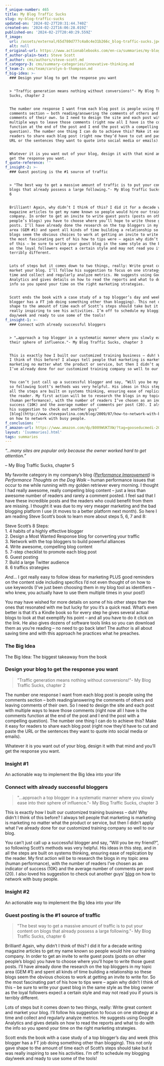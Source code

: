 ```yaml
---
f_unique-number: 465
title: My Blog Traffic Sucks
slug: my-blog-traffic-sucks
updated-on: '2024-02-27T20:31:44.740Z'
created-on: '2024-02-22T16:06:28.019Z'
published-on: '2024-02-27T20:40:29.559Z'
f_image:
  url: /assets/external/65d780d777c4a8c4e31b266c_blog-traffic-sucks.jpeg
  alt: null
f_original-url: https://www.actionablebooks.com/en-ca/summaries/my-blog-traffic-sucks/
f_author-plain-text: Steve Scott
f_author: cms/authors/steve-scott.md
f_category-3: cms/summary-categories/innovative-thinking.md
f_team-2: cms/team/carolyn-b-thompson.md
f_big-idea: >-
  ### Design your blog to get the response you want


  > "Traffic generation means nothing without conversions!"- My Blog Traffic
  Sucks, chapter 2


  The number one response I want from each blog post is people using the
  comments section – both reading/answering the comments of others and leaving
  comments of their own. So I need to design the site and each post with
  multiple ways to leave those comments (right now all I have is the comments
  function at the end of the post and I end the post with a compelling
  question). The number one thing I can do to achieve this? Make it easy for
  readers to share each blog post (right now they’d have to cut and paste the
  URL or the sentences they want to quote into social media or emails).


  Whatever it is you want out of your blog, design it with that mind and you’ll
  get the response you want.
f_quote-reference: ''
f_insight-2: >-
  ### Guest posting is the #1 source of traffic


  > "The best way to get a massive amount of traffic is to put your content on
  blogs that already possess a large following."- My Blog Traffic Sucks, chapter
  6


  Brilliant! Again, why didn’t I think of this? I did it for a decade writing
  magazine articles to get my name known so people would hire our training
  company. In order to get an invite to write guest posts (posts on other
  people’s blogs) you have to choose where you’ll hope to write those guest
  posts. I’ll have already done the research on the top bloggers in my topic
  area (GEM #1) and spent all kinds of time building a relationship so these
  blogs seem the obvious choices to work at getting an invite to write for. So
  the most fascinating part of his how to tips were – again why didn’t I think
  of this – be sure to write your guest blog in the same style as the blog owner
  as the loyal followers expect a certain style and may not read you if yours is
  terribly different.


  Lots of steps but it comes down to two things, really: Write great content and
  market your blog. I’ll follow his suggestion to focus on one strategy at a
  time and collect and regularly analyze metrics. He suggests using Google
  Analytics and gives details on how to read the reports and what to do with the
  info so you spend your time on the right marketing strategies.


  Scott ends the book with a case study of a top blogger’s day and week (this
  blogger has a FT job doing something other than blogging). This not only gave
  shape to the amount of time each of Scott’s steps should take but it was
  really inspiring to see his activities. I’m off to schedule my blogging
  day/week and ready to use some of the tools!
f_insight-1: >-
  ### Connect with already successful bloggers


  > "…approach a top blogger in a systematic manner where you slowly ease into
  their sphere of influence."- My Blog Traffic Sucks, chapter 3


  This is exactly how I built our customized training business – duh! Why didn’t
  I think of this before? I always tell people that marketing is marketing is
  marketing no matter what the product or service, but then I didn’t apply what
  I’ve already done for our customized training company so well to our blog.


  You can’t just call up a successful blogger and say, “Will you be my friend?”,
  so following Scott’s methods was very helpful. His ideas in this step, and in
  all the steps are built on systems thinking, ensuring ease of replication by
  the reader. My first action will be to research the blogs in my topic area
  (human performance), with the number of readers I’ve chosen as an indicator of
  success (10K) and the average number of comments per post (20). I also loved
  his suggestion to check out another guys’
  [blog](http://www.stevepavlina.com/blog/2009/07/how-to-network-with-busy-people/)
  on how to network with busy people.
f_conclusion: ''
f_amazon-url: https://www.amazon.com/dp/B009WUKTXW/?tag=gooseducmedi-20
layout: '[summaries].html'
tags: summaries
---
```


_“…many sites are popular only because the owner worked hard to get attention.”_

– My Blog Traffic Sucks, chapter 5

My favorite category in my company’s blog _(_[_Performance Improvement_](http://blog.trainingsys.com)_)_ is _Performance Thoughts on the Dog Walk_ – human performance issues that occur to me while running with my golden retriever every morning. I thought I had really awesome, really compelling blog content – just a less than awesome number of readers and rarely a comment posted. I feel sad that I have these incredible posts and the readers who could benefit from them are missing. I thought it was due to my very meager marketing and the bad blogging platform I use (it moves to a better platform next month). So here I am reading Steve Scott’s book to learn more about steps 5, 6, 7 and 8:

Steve Scott’s 8 Steps:  
1\. 4 habits of a highly effective blogger  
2\. Design a Most Wanted Response blog for converting your traffic  
3\. Network with the top bloggers to build powerful alliances  
4\. Write awesome, compelling blog content  
5\. 7-step checklist to promote each blog post  
6\. Guest posting  
7\. Build a large Twitter audience  
8\. 6 traffics strategies

_And_… I got really easy to follow ideas for marketing PLUS good reminders on the content side including specifics I’d not even thought of on how to use keywords (I’ve just been choosing them in my blog tool as identifiers – who knew, you actually have to use them multiple times in your post!)

You may have wished for more details on some of his other steps than the ones that resonated with me but lucky for you it’s a quick read. What’s even better is that it’s a Kindle book so for every step he gives several actual blogs to look at that exemplify his point – and all you have to do it click on the link. He also gives dozens of software tools links so you can download them as you’re reading – no need to go back later! The author is all about saving time and with this approach he practices what he preaches.

### The Big Idea

The Big Idea: The biggest takeaway from the book

### Design your blog to get the response you want

> "Traffic generation means nothing without conversions!"- My Blog Traffic Sucks, chapter 2

The number one response I want from each blog post is people using the comments section – both reading/answering the comments of others and leaving comments of their own. So I need to design the site and each post with multiple ways to leave those comments (right now all I have is the comments function at the end of the post and I end the post with a compelling question). The number one thing I can do to achieve this? Make it easy for readers to share each blog post (right now they’d have to cut and paste the URL or the sentences they want to quote into social media or emails).

Whatever it is you want out of your blog, design it with that mind and you’ll get the response you want.

### Insight #1

An actionable way to implement the Big Idea into your life

### Connect with already successful bloggers

> "…approach a top blogger in a systematic manner where you slowly ease into their sphere of influence."- My Blog Traffic Sucks, chapter 3

This is exactly how I built our customized training business – duh! Why didn’t I think of this before? I always tell people that marketing is marketing is marketing no matter what the product or service, but then I didn’t apply what I’ve already done for our customized training company so well to our blog.

You can’t just call up a successful blogger and say, “Will you be my friend?”, so following Scott’s methods was very helpful. His ideas in this step, and in all the steps are built on systems thinking, ensuring ease of replication by the reader. My first action will be to research the blogs in my topic area (human performance), with the number of readers I’ve chosen as an indicator of success (10K) and the average number of comments per post (20). I also loved his suggestion to check out another guys’ [blog](http://www.stevepavlina.com/blog/2009/07/how-to-network-with-busy-people/) on how to network with busy people.

### Insight #2

An actionable way to implement the Big Idea into your life

### Guest posting is the #1 source of traffic

> "The best way to get a massive amount of traffic is to put your content on blogs that already possess a large following."- My Blog Traffic Sucks, chapter 6

Brilliant! Again, why didn’t I think of this? I did it for a decade writing magazine articles to get my name known so people would hire our training company. In order to get an invite to write guest posts (posts on other people’s blogs) you have to choose where you’ll hope to write those guest posts. I’ll have already done the research on the top bloggers in my topic area (GEM #1) and spent all kinds of time building a relationship so these blogs seem the obvious choices to work at getting an invite to write for. So the most fascinating part of his how to tips were – again why didn’t I think of this – be sure to write your guest blog in the same style as the blog owner as the loyal followers expect a certain style and may not read you if yours is terribly different.

Lots of steps but it comes down to two things, really: Write great content and market your blog. I’ll follow his suggestion to focus on one strategy at a time and collect and regularly analyze metrics. He suggests using Google Analytics and gives details on how to read the reports and what to do with the info so you spend your time on the right marketing strategies.

Scott ends the book with a case study of a top blogger’s day and week (this blogger has a FT job doing something other than blogging). This not only gave shape to the amount of time each of Scott’s steps should take but it was really inspiring to see his activities. I’m off to schedule my blogging day/week and ready to use some of the tools!

